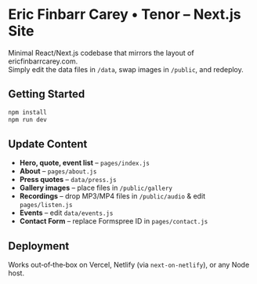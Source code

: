 
# Eric Finbarr Carey • Tenor – Next.js Site

Minimal React/Next.js codebase that mirrors the layout of ericfinbarrcarey.com.  
Simply edit the data files in `/data`, swap images in `/public`, and redeploy.

## Getting Started

```bash
npm install
npm run dev
```

## Update Content

- **Hero, quote, event list** – `pages/index.js`
- **About** – `pages/about.js`
- **Press quotes** – `data/press.js`
- **Gallery images** – place files in `/public/gallery`
- **Recordings** – drop MP3/MP4 files in `/public/audio` & edit `pages/listen.js`
- **Events** – edit `data/events.js`
- **Contact Form** – replace Formspree ID in `pages/contact.js`

## Deployment

Works out‑of‑the‑box on Vercel, Netlify (via `next-on-netlify`), or any Node host.
